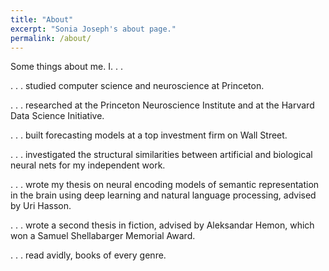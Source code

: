 ```yaml
---
title: "About"
excerpt: "Sonia Joseph's about page."
permalink: /about/
---
```

Some things about me. I. . .

. . . studied computer science and neuroscience at Princeton.

. . . researched at the Princeton Neuroscience Institute and at the Harvard Data Science Initiative.

. . . built forecasting models at a top investment firm on Wall Street.

. . . investigated the structural similarities between artificial and biological neural nets for my independent work.

. . . wrote my thesis on neural encoding models of semantic representation in the brain using deep learning and natural language processing, advised by Uri Hasson.

. . . wrote a second thesis in fiction, advised by Aleksandar Hemon, which won a Samuel Shellabarger Memorial Award. 

. . . read avidly, books of every genre.